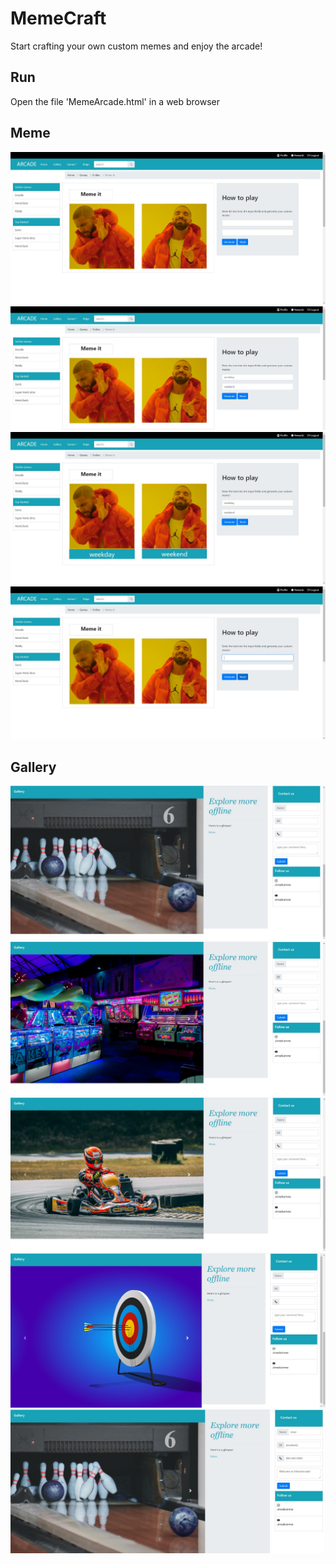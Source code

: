 # MemeCraft
Start crafting your own custom memes and enjoy the arcade!
## Run
Open the file 'MemeArcade.html' in a web browser

## Meme
![image](https://github.com/JesseLee62/img-storage/blob/master/MemeCraft/meme-1.jpg)
![image](https://github.com/JesseLee62/img-storage/blob/master/MemeCraft/meme-1.5.jpg)
![image](https://github.com/JesseLee62/img-storage/blob/master/MemeCraft/meme-2.jpg)
![image](https://github.com/JesseLee62/img-storage/blob/master/MemeCraft/meme-reset.jpg)

## Gallery
![image](https://github.com/JesseLee62/img-storage/blob/master/MemeCraft/gallery-1.jpg)
![image](https://github.com/JesseLee62/img-storage/blob/master/MemeCraft/gallery-2.jpg)
![image](https://github.com/JesseLee62/img-storage/blob/master/MemeCraft/gallery-3.jpg)
![image](https://github.com/JesseLee62/img-storage/blob/master/MemeCraft/gallery-4.jpg)
![image](https://github.com/JesseLee62/img-storage/blob/master/MemeCraft/gallery-type-in-contact-us.jpg)
